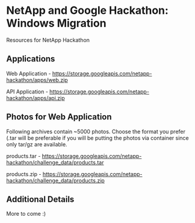 # NetApp and Google Hackathon: Windows Migration

Resources for NetApp Hackathon

## Applications

Web Application - https://storage.googleapis.com/netapp-hackathon/apps/web.zip

API Application - https://storage.googleapis.com/netapp-hackathon/apps/api.zip

## Photos for Web Application
Following archives contain ~5000 photos. Choose the format you prefer (.tar will be preferable if you will be putting the photos via container since only tar/gz are available.

products.tar - https://storage.googleapis.com/netapp-hackathon/challenge_data/products.tar

products.zip - https://storage.googleapis.com/netapp-hackathon/challenge_data/products.zip

## Additional Details

More to come :)
